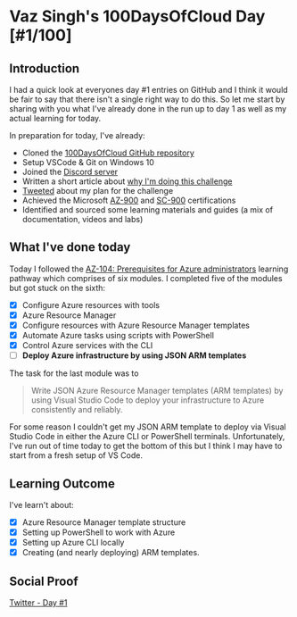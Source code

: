 # Vaz Singh's 100DaysOfCloud Day [#1/100]

## Introduction

I had a quick look at everyones day #1 entries on GitHub and I think it would be fair to say that there isn't a single right way to do this. So let me start by sharing with you what I've already done in the run up to day 1 as well as my actual learning for today.

In preparation for today, I've already:
- Cloned the [100DaysOfCloud GitHub repository](https://github.com/vazsingh/100DaysOfCloud)
- Setup VSCode & Git on Windows 10
- Joined the [Discord server](https://discord.gg/yd5j27X)
- Written a short article about [why I'm doing this challenge](https://vazsingh.hashnode.dev/why-im-starting-the-100daysofcloud-challenge-in-2022)
- [Tweeted](https://twitter.com/VazDoesTech/status/1558576436767768576) about my plan for the challenge
- Achieved the Microsoft [AZ-900](https://docs.microsoft.com/en-us/certifications/exams/az-900) and [SC-900](https://docs.microsoft.com/en-us/certifications/exams/sc-900) certifications
- Identified and sourced some learning materials and guides (a mix of documentation, videos and labs)

## What I've done today

Today I followed the [AZ-104: Prerequisites for Azure administrators](https://docs.microsoft.com/en-us/learn/paths/az-104-administrator-prerequisites/?ns-enrollment-type=Collection&ns-enrollment-id=o547a13rg4kwzz) learning pathway which comprises of six modules. I completed five of the modules but got stuck on the sixth:

- [x] Configure Azure resources with tools
- [x] Azure Resource Manager
- [x] Configure resources with Azure Resource Manager templates
- [x] Automate Azure tasks using scripts with PowerShell
- [x] Control Azure services with the CLI
- [ ] **Deploy Azure infrastructure by using JSON ARM templates**

The task for the last module was to 
>Write JSON Azure Resource Manager templates (ARM templates) by using Visual Studio Code to deploy your infrastructure to Azure consistently and reliably.

For some reason I couldn't get my JSON ARM template to deploy via Visual Studio Code in either the Azure CLI or PowerShell terminals. Unfortunately, I've run out of time today to get the bottom of this but I think I may have to start from a fresh setup of VS Code.

## Learning Outcome

I've learn't about:
- [x] Azure Resource Manager template structure
- [x] Setting up PowerShell to work with Azure
- [x] Setting up Azure CLI locally
- [x] Creating (and nearly deploying) ARM templates.

## Social Proof

[Twitter - Day #1](https://twitter.com/VazDoesTech/status/1558868799771840512)